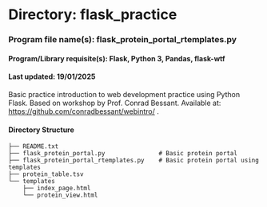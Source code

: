 # Directory: flask_practice
### Program file name(s): flask_protein_portal_rtemplates.py
#### Program/Library requisite(s): Flask, Python 3, Pandas, flask-wtf
#### Last updated: 19/01/2025
Basic practice introduction to web development practice using Python Flask.
Based on workshop by Prof. Conrad Bessant. Available at: https://github.com/conradbessant/webintro/ .

#### Directory Structure
```flask_practice
├── README.txt
├── flask_protein_portal.py               # Basic protein portal
├── flask_protein_portal_rtemplates.py    # Basic protein portal using templates
├── protein_table.tsv
└── templates
    ├── index_page.html
    └── protein_view.html


